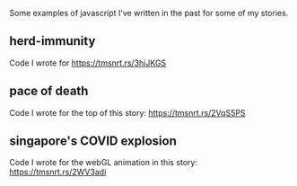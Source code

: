 Some examples of javascript I've written in the past for some of my stories.

## herd-immunity

Code I wrote for https://tmsnrt.rs/3hiJKGS

## pace of death

Code I wrote for the top of this story: https://tmsnrt.rs/2VqS5PS

## singapore's COVID explosion

Code I wrote for the webGL animation in this story: https://tmsnrt.rs/2WV3adi
